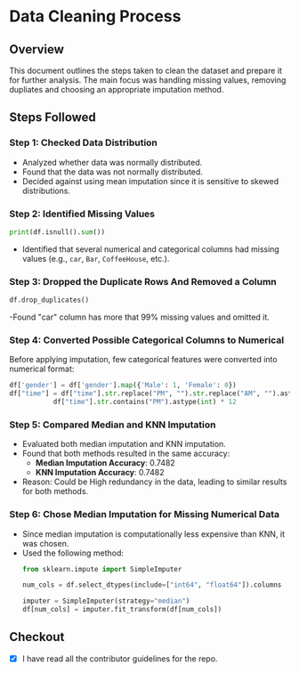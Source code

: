 # Data Cleaning Process

## Overview
This document outlines the steps taken to clean the dataset and prepare it for further analysis. The main focus was handling missing values, removing dupliates and choosing an appropriate imputation method.

## Steps Followed

### Step 1: Checked Data Distribution
- Analyzed whether data was normally distributed.
- Found that the data was not normally distributed.
- Decided against using mean imputation since it is sensitive to skewed distributions.

### Step 2: Identified Missing Values
  ```python
  print(df.isnull().sum())
  ```
- Identified that several numerical and categorical columns had missing values (e.g., `car`, `Bar`, `CoffeeHouse`, etc.).


### Step 3: Dropped the Duplicate Rows And Removed a Column
  ```python
  df.drop_duplicates()
  ```
-Found "car" column has more that 99% missing values and omitted it.
  

### Step 4: Converted Possible Categorical Columns to Numerical
Before applying imputation, few categorical features were converted into numerical format:

  ```python
  df['gender'] = df['gender'].map({'Male': 1, 'Female': 0})
  df["time"] = df["time"].str.replace("PM", "").str.replace("AM", "").astype(int) + \
             df["time"].str.contains("PM").astype(int) * 12
  ```


### Step 5: Compared Median and KNN Imputation
- Evaluated both median imputation and KNN imputation.
- Found that both methods resulted in the same accuracy:
  - **Median Imputation Accuracy**: 0.7482
  - **KNN Imputation Accuracy**: 0.7482
- Reason: Could be High redundancy in the data, leading to similar results for both methods.

### Step 6: Chose Median Imputation for Missing Numerical Data
- Since median imputation is computationally less expensive than KNN, it was chosen.
- Used the following method:
  ```python
  from sklearn.impute import SimpleImputer
  
  num_cols = df.select_dtypes(include=["int64", "float64"]).columns
  
  imputer = SimpleImputer(strategy="median")
  df[num_cols] = imputer.fit_transform(df[num_cols])
  ```
  

## Checkout
- [x]  I have read all the contributor guidelines for the repo.


